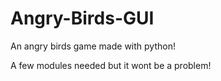 # Angry-Birds-GUI

An angry birds game made with python!

A few modules needed but it wont be a problem!
